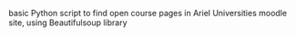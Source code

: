 basic Python script to find open course pages in Ariel Universities moodle site, using Beautifulsoup library
